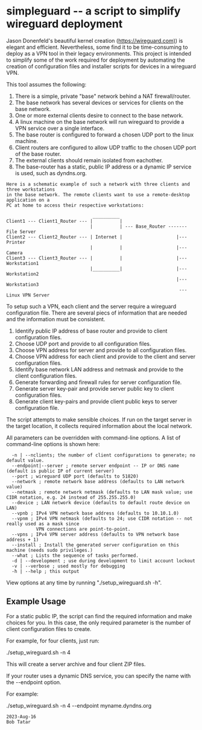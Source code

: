 # simpleguard -- a script to simplify wireguard deployment

Jason Donenfeld's beautiful kernel creation (<https://wireguard.com)>) is elegant and efficient. Nevertheless,
some find it to be time-consuming to deploy as a VPN tool in their legacy environments. This project
is intended to simplify some of the work required for deployment by automating the creation of 
configuration files and installer scripts for devices in a wireguard VPN.

This tool assumes the following:

1. There is a simple, private "base" network behind a NAT firewall/router.
2. The base network has several devices or services for clients on the base network.
3. One or more external clients desire to connect to the base network.
4. A linux machine on the base network will run wireguard to provide a VPN service over a single interface.
5. The base router is configured to forward a chosen UDP port to the linux machine.
6. Client routers are configured to allow UDP traffic to the chosen UDP port of the base router.
7. The external clients should remain isolated from eachother.
8. The base-router has a static, public IP address or a dynamic IP service is used, such as dyndns.org.

```
Here is a schematic example of such a network with three clients and three workstations 
in the base network. The remote clients want to use a remote-desktop application on a
PC at home to access their respective workstations:

                                __________
Client1 --- Client1_Router --- |          |
                               |          | --- Base_Router ------- File Server
Client2 --- Client2_Router --- | Internet |                    |--- Printer
                               |          |                    |--- Camera
Client3 --- Client3_Router --- |          |                    |--- Workstation1
                               |__________|                    |--- Workstation2
                                                               |--- Workstation3
                                                                --- Linux VPN Server

```
To setup such a VPN, each client and the server require a wireguard configuration file.
There are several piecs of information that are needed and the information must be consistent.

1. Identify public IP address of base router and provide to client configuration files.
2. Choose UDP port and provide to all configuration files.
3. Choose VPN address for server and provide to all configuration files.
4. Choose VPN address for each client and provide to the client and server configuration files.
5. Identify base network LAN address and netmask and provide to the client configuration files.
6. Generate forwarding and firewall rules for server configuration file.
7. Generate server key-pair and provide server public key to client configuration files.
8. Generate client key-pairs and provide client public keys to server configuration file.

The script attempts to make sensible choices. If run on the target server in the target location,
it collects required information about the local network. 

All parameters can be overridden with command-line options. A list of command-line options is shown here:

```
  -n | --nclients; the number of client configurations to generate; no default value.
  --endpoint|--server ; remote server endpoint -- IP or DNS name (default is public IP of current server)
  --port ; wireguard UDP port (defaults to 51820)
  --network ; remote network base address (defaults to LAN network value)
  --netmask ; remote network netmask (defaults to LAN mask value; use CIDR notation, e.g. 24 instead of 255.255.255.0)
  --device ; LAN network device (defaults to default route device on LAN)
  --vpnb ; IPv4 VPN network base address (defaults to 10.10.1.0)
  --vpnm ; IPv4 VPN netmask (defaults to 24; use CIDR notation -- not really used as a mask since
           VPN connections are point-to-point.
  --vpns ; IPv4 VPN server address (defaults to VPN network base address + 1)
  --install ; Install the generated server configuration on this machine (needs sudo privileges.)
  --what ; Lists the sequence of tasks performed.
  -d | --development ; use during development to limit account lockout
  -v | --verbose ; used mostly for debugging
  -h | --help ; this output
```

View options at any time by running "./setup_wireguard.sh -h".


## Example Usage

For a static public IP, the script can find the required information and make choices for you.
In this case, the only required parameter is the number of client configuration files to create.

For example, for four clients, just run:

./setup_wireguard.sh -n 4

This will create a server archive and four client ZIP files.

If your router uses a dynamic DNS service, you can specify the name with the --endpoint option.

For example:

./setup_wireguard.sh -n 4 --endpoint myname.dyndns.org


```
2023-Aug-16 
Bob Tatar
```
